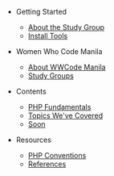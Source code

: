 - Getting Started
  - [About the Study Group](README.md)
  - [Install Tools](getting_started/install_tools.md)

- Women Who Code Manila
  - [About WWCode Manila](wwcodemanila/about.md)
  - [Study Groups](wwcodemanila/study_groups.md)

- Contents
  - [PHP Fundamentals](contents/php_fundamentals.md)
  - [Topics We've Covered](contents/php_topics.md)
  - [Soon](contents/php_soon.md)

- Resources
  - [PHP Conventions](resources/php_conventions.md)
  - [References](resources/references.md)
